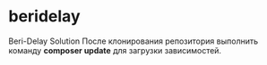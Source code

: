# beridelay
Beri-Delay Solution
После клонирования репозитория выполнить команду **composer update** для загрузки зависимостей.